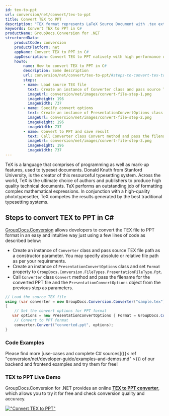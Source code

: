 ```yaml
---
id: tex-to-ppt
url: conversion/net/convert/tex-to-ppt
title: Convert TEX to PPT
description: "TEX format represents LaTeX Source Document with .tex extension. Learn how to convert TEX to PPT file programmatically in C# language using GroupDocs.Conversion for .NET library."
keywords: Convert TEX to PPT in C#
productName: GroupDocs.Conversion for .NET
structuredData:
    productCode: conversion
    productPlatform: net
    appName: Convert TEX to PPT in C#
    appDescription: Convert TEX to PPT natively with high performance using C# language and server side GroupDocs.Conversion for .NET APIs, without the use of any software like Microsoft or Open Office.
    howTo:
        name: How to convert TEX to PPT in C# 
        description: Some description
        url: conversion/net/convert/tex-to-ppt/#steps-to-convert-tex-to-ppt-in-c
        steps:
        - name: Load source TEX file 
          text: Create an instance of Converter class and pass source TEX file path as a constructor parameter. You may specify absolute or relative file path as per your requirements. 
          imageUrl: conversion/net/images/convert-file-step-1.png
          imageHeight: 196
          imageWidth: 737
        - name: Specify convert options 
          text: Create an instance of PresentationConvertOptions class.
          imageUrl: conversion/net/images/convert-file-step-2.png
          imageHeight: 196
          imageWidth: 737
        - name: Convert to PPT and save result 
          text: Call Converter class Convert method and pass the filename for the converted HTML file and the PresentationConvertOptions object from the previous step as parameters.
          imageUrl: conversion/net/images/convert-file-step-3.png
          imageHeight: 196
          imageWidth: 737
---
```


TeX is a language that comprises of programming as well as mark-up features, used to typeset documents. Donald Knuth from Stanford University, is the creator of this resourceful typesetting system. Across the world, TeX is the ultimate choice of authors and publishers to produce high quality technical documents. TeX performs an outstanding job of formatting complex mathematical expressions. In conjunction with a high-quality phototypesetter, TeX competes the results generated by the best traditional typesetting systems.

## Steps to convert TEX to PPT in C#

[GroupDocs.Conversion](https://products.groupdocs.com/conversion/net) allows developers to convert the TEX file to PPT format in an easy and intuitive way just using a few lines of code as described below:

* Create an instance of `Converter` class and pass source TEX file path as a constructor parameter. You may specify absolute or relative file path as per your requirements. 
* Create an instance of `PresentationConvertOptions` class and set `Format` property to `GroupDocs.Conversion.FileTypes.PresentationFileType.Ppt`.
* Call `Converter` class `Convert` method and pass the filename for the converted PPT file and the `PresentationConvertOptions` object from the previous step as parameters.

```csharp
// Load the source TEX file
using (var converter = new GroupDocs.Conversion.Converter("sample.tex"))
{
    // Set the convert options for PPT format
   var options = new PresentationConvertOptions { Format = GroupDocs.Conversion.FileTypes.PresentationFileType.Ppt };
    // Convert to PPT format
    converter.Convert("converted.ppt", options);
}
```

### Code Examples

Please find more [use-cases and complete C# sources]({{< ref "conversion/net/developer-guide/examples-and-demos.md" >}}) of our backend and frontend examples and try them for free!

### TEX to PPT Live Demo

GroupDocs.Conversion for .NET provides an online [**TEX to PPT converter**](https://products.groupdocs.app/conversion/tex-to-ppt), which allows you to try it for free and check conversion quality and accuracy.

[!["Convert TEX to PPT"](conversion/net/images/convert-to-ppt/convert-tex-to-ppt.png)](https://products.groupdocs.app/conversion/tex-to-ppt)